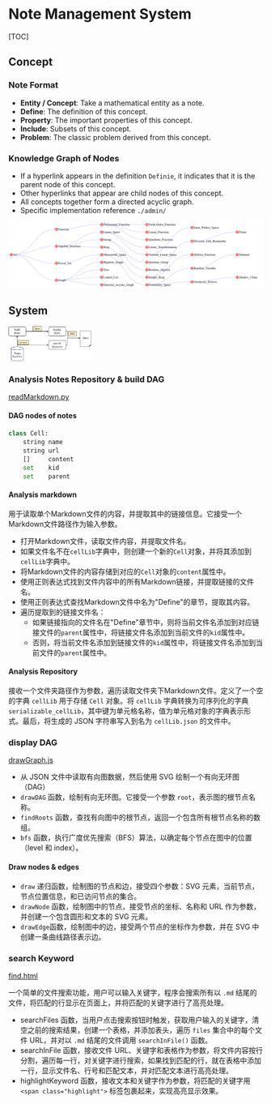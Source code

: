 # Note Management System

[TOC]

## Concept

### Note Format

- **Entity / Concept**: Take a mathematical entity as a note.
- **Define**: The definition of this concept.
- **Property**: The important properties of this concept.
- **Include**: Subsets of this concept.
- **Problem**: The classic problem derived from this concept.

### Knowledge Graph of Nodes

- If a hyperlink appears in the definition `Definie`, it indicates that it is the parent node of this concept.
- Other hyperlinks that appear are child nodes of this concept.
- All concepts together form a directed acyclic graph.
- Specific implementation reference `./admin/`

![example](example.png)

## System

<img src="./System.svg" alt="System" style="zoom:16%;" />

### Analysis Notes Repository & build DAG

 [readMarkdown.py](readMarkdown.py) 

#### DAG nodes of notes 

```python
class Cell:
    string name
    string url
    []     content
    set    kid 
    set    parent 
```

#### Analysis markdown

用于读取单个Markdown文件的内容，并提取其中的链接信息。它接受一个Markdown文件路径作为输入参数。

- 打开Markdown文件，读取文件内容，并提取文件名。
- 如果文件名不在`cellLib`字典中，则创建一个新的`Cell`对象，并将其添加到`cellLib`字典中。
- 将Markdown文件的内容存储到对应的`Cell`对象的`content`属性中。
- 使用正则表达式找到文件内容中的所有Markdown链接，并提取链接的文件名。
- 使用正则表达式查找Markdown文件中名为"Define"的章节，提取其内容。
- 遍历提取到的链接文件名：
  - 如果链接指向的文件名在"Define"章节中，则将当前文件名添加到对应链接文件的`parent`属性中，将链接文件名添加到当前文件的`kid`属性中。
  - 否则，将当前文件名添加到链接文件的`kid`属性中，将链接文件名添加到当前文件的`parent`属性中。

#### Analysis Repository

接收一个文件夹路径作为参数，遍历读取文件夹下Markdown文件。定义了一个空的字典 `cellLib` 用于存储 `Cell` 对象。将 `cellLib` 字典转换为可序列化的字典 `serializable_cellLib`，其中键为单元格名称，值为单元格对象的字典表示形式。最后，将生成的 JSON 字符串写入到名为 `cellLib.json` 的文件中。

### display DAG

 [drawGraph.js](drawGraph.js) 

- 从 JSON 文件中读取有向图数据，然后使用 SVG 绘制一个有向无环图（DAG）
-  `drawDAG` 函数，绘制有向无环图。它接受一个参数 `root`，表示图的根节点名称。
-  `findRoots` 函数，查找有向图中的根节点，返回一个包含所有根节点名称的数组。
-  `bfs` 函数，执行广度优先搜索（BFS）算法，以确定每个节点在图中的位置（level 和 index）。

#### Draw nodes & edges

-  `draw` 递归函数，绘制图的节点和边，接受四个参数：SVG 元素，当前节点，节点位置信息，和已访问节点的集合。
- `drawNode` 函数，绘制图中的节点，接受节点的坐标、名称和 URL 作为参数，并创建一个包含圆形和文本的 SVG 元素。
-  `drawEdge`函数，绘制图中的边，接受两个节点的坐标作为参数，并在 SVG 中创建一条曲线路径表示边。

### search Keyword

 [find.html](find.html) 

一个简单的文件搜索功能，用户可以输入关键字，程序会搜索所有以 `.md` 结尾的文件，将匹配的行显示在页面上，并将匹配的关键字进行了高亮处理。

- searchFiles 函数，当用户点击搜索按钮时触发，获取用户输入的关键字，清空之前的搜索结果，创建一个表格，并添加表头，遍历 `files` 集合中的每个文件 URL，并对以 `.md` 结尾的文件调用 `searchInFile()` 函数。
- searchInFile 函数，接收文件 URL、关键字和表格作为参数，将文件内容按行分割，遍历每一行，对关键字进行搜索，如果找到匹配的行，就在表格中添加一行，显示文件名、行号和匹配文本，并对匹配文本进行高亮处理。
- highlightKeyword 函数，接收文本和关键字作为参数，将匹配的关键字用 `<span class="highlight">` 标签包裹起来，实现高亮显示效果。